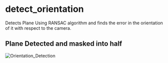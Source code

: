 # detect_orientation
 Detects Plane Using RANSAC algorithm and finds the error in the orientation of it with respect to the camera.

## Plane Detected and masked into half
![Orientation_Detection](https://user-images.githubusercontent.com/67613439/162510921-80ec6904-804f-45ea-abd2-dbf69dad140d.png)
